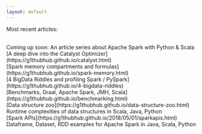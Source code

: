 ```yaml
---
layout: default
---
```

Most recent articles:

<br>
Coming up soon: An article series about Apache Spark with Python & Scala

<br>
[A deep dive into the Catalyst Optimizer](https://g1thubhub.github.io/catalyst.html)

<br>
[Spark memory compartments and formulas](https://g1thubhub.github.io/spark-memory.html)

<br>
[4 BigData Riddles and profiling Spark / PySpark](https://g1thubhub.github.io/4-bigdata-riddles)

<br>
[Benchmarks, Graal, Apache Spark, JMH, Scala](https://g1thubhub.github.io/benchmarking.html)

<br>
[Data structure zoo](https://g1thubhub.github.io/data-structure-zoo.html)
Runtime complexities of data structures in Scala, Java, Python

<br>
[Spark APIs](https://g1thubhub.github.io/2018/05/01/sparkapis.html)
Dataframe, Dataset, RDD examples for Apache Spark in Java, Scala, Python